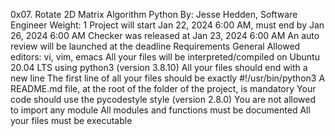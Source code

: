 0x07. Rotate 2D Matrix
Algorithm
Python
 By: Jesse Hedden, Software Engineer
 Weight: 1
 Project will start Jan 22, 2024 6:00 AM, must end by Jan 26, 2024 6:00 AM
 Checker was released at Jan 23, 2024 6:00 AM
 An auto review will be launched at the deadline
Requirements
General
Allowed editors: vi, vim, emacs
All your files will be interpreted/compiled on Ubuntu 20.04 LTS using python3 (version 3.8.10)
All your files should end with a new line
The first line of all your files should be exactly #!/usr/bin/python3
A README.md file, at the root of the folder of the project, is mandatory
Your code should use the pycodestyle style (version 2.8.0)
You are not allowed to import any module
All modules and functions must be documented
All your files must be executable
